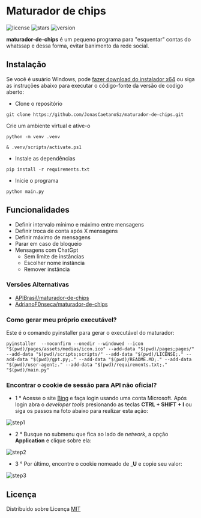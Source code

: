 # Maturador de chips

![license](https://img.shields.io/badge/License-MIT-green.svg?logo=internetarchive&logoColor=white&labelColor=464646&style=for-the-badge)
![stars](https://img.shields.io/github/stars/jonasCaetanoSz/maturador-de-chips?style=for-the-badge)
![version](https://img.shields.io/github/v/release/jonasCaetanoSz/maturador-de-chips?style=for-the-badge)

**maturador-de-chips** é um pequeno programa para "esquentar" contas do whatssap e dessa forma, evitar banimento da rede social.

## Instalação

Se você é usuário  Windows, pode [fazer download do instalador x64](https://github.com/JonasCaetanoSz/maturador-de-chips/releases/latest) ou siga as instruções abaixo para executar o código-fonte da versão de codigo aberto:

- Clone o repositório

```shell
git clone https://github.com/JonasCaetanoSz/maturador-de-chips.git
```

Crie um ambiente virtual e ative-o

```shell
python -m venv .venv
```

```shell
& .venv/scripts/activate.ps1
```

- Instale as dependências

```shell
pip install -r requirements.txt
```

- Inicie o programa

```shell
python main.py
```

## Funcionalidades

- Definir intervalo mínimo e máximo entre mensagens
- Definir troca de conta após X mensagens
- Definir máximo de mensagens
- Parar em caso de bloqueio
- Mensagens com ChatGpt
  - Sem limite de instâncias
  - Escolher nome instância
  - Remover instância

### Versões Alternativas

- [APIBrasil/maturador-de-chips](https://github.com/APIBrasil/maturador-de-chips)
- [AdrianoF0nseca/maturador-de-chips](https://github.com/AdrianoF0nseca/maturador-de-chips)

### Como gerar meu próprio executável?

Este é o comando pyinstaller para gerar o executável do maturador:

```shell
pyinstaller  --noconfirm --onedir --windowed --icon "$(pwd)/pages/assets/medias/icon.ico" --add-data "$(pwd)/pages;pages/" --add-data "$(pwd)/scripts;scripts/" --add-data "$(pwd)/LICENSE;." --add-data "$(pwd)/gpt.py;." --add-data "$(pwd)/README.MD;." --add-data "$(pwd)/user-agent;." --add-data "$(pwd)/requirements.txt;."  "$(pwd)/main.py"
```

### Encontrar o cookie de sessão para API não oficial?

- 1 ° Acesse o site [Bing](https://bing.com) e faça login usando uma conta Microsoft. Após login abra o *developer tools* presionando as teclas **CTRL + SHIFT + I** ou siga os passos na foto abaixo para realizar esta ação:

![step1](https://i.ibb.co/TTSSXm1/passo-1.png)

- 2 ° Busque no submenu que fica ao lado de *network*, a opção **Application** e clique sobre ela:

![step2](https://i.ibb.co/Q8JZpPZ/passo-2.png)

- 3 ° Por último, encontre o cookie nomeado de **_U** e copie seu valor:

![step3](https://i.ibb.co/rdBFNt4/passo-3.png)

## Licença

Distribuído sobre Licença [MIT](https://choosealicense.com/licenses/mit/)
